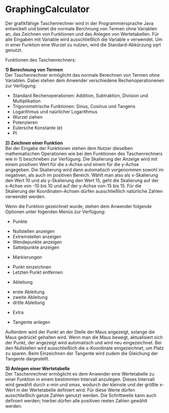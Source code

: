 # GraphingCalculator
Der grafikfähige Taschenrechner wird in der Programmiersprache Java entwickelt und bietet die normale Berchnung 
von Termen ohne Variablen an, das Zeichnen von Funktionen und das Anlegen von Wertetabellen.
Für alle Eingaben mit Variable wird ausschließlich die Variable x verwendet. 
Um in einer Funktion eine Wurzel zu nutzen, wird die Standard-Abkürzung sqrt genutzt.

Funktionen des Taschenrechners:  

**1) Berechnung von Termen**  
Der Taschenrechner ermöglicht das normale Berechnen von Termen ohne Variablen. 
Dabei stehen dem Anwender verschiedene Rechenoperationenen zur Verfügung: 
+ Standard Rechenoperationen: Addition, Subtraktion, Division und Multiplikation 
+ Trigonometrische Funktionen: Sinus, Cosinus und Tangens 
+ Logarithmus und naürlicher Logarithmus 
+ Wurzel ziehen 
+ Potenzieren 
+ Eulersche Konstante (e) 
+ PI 

**2) Zeichnen einer Funktion**  
Bei der Eingabe der Funktionen stehen dem Nutzer dieselben mathematischen Operationen wie bei den Funktionen 
des Taschenrechners wie in 1) beschrieben zur Verfügung. 
Die Skalierung der Anzeige wird mit einem positiven Wert für die x-Achse und einem für die y-Achse angegeben.
Die Skalierung wird dann automatisch vorgenommen sowohl im negativen, als auch im positiven Bereich.
Wählt man also als x-Skalierung den Wert 10 und als y-Skalierung den Wert 15, geht die Skalierung auf
der x-Achse von -10 bis 10 und auf der y-Achse von-15 bis 15. 
Für die Skalierung der Koordinaten-Achsen dürfen ausschließlich natürliche Zahlen verwendet werden.

Wenn die Funktion gezeichnet wurde, stehen dem Anwender folgende Optionen unter fogenden Menüs zur Verfügung:  
- Punkte  
+ Nullstellen anzeigen
+ Extremstellen anzeigen
+ Wendepunkte anzeigen 
+ Sattelpunkte anzeigen
- Markierungen  
+ Punkt einzeichnen 
+ Letzten Punkt entfernen 
- Ableitung  
+ erste Ableitung 
+ zweite Ableitung 
+ dritte Ableitung 
- Extra  
+ Tangente anlegen

Außerdem wird der Punkt an der Stelle der Maus angezeigt, solange die Maus gedrückt gehalten wird.
Wenn man die Maus bewegt, aktualisiert sich der Punkt, der angezeigt wird automatisch und wird neu eingezeichnet. 
Bei den Nullstellen wird ausschließlich die x-Koordinate eingezeichnet, um Platz zu sparen. 
Beim Einzeichnen der Tangente wird zudem die Gleichung der Tangente dargestellt. 

**3) Anlegen einer Wertetabelle**  
Der Taschenrechner ermöglicht es dem Anwender eine Wertetabelle zu einer Funktion
in einem bestimmten Intervall anzulegen. Dieses Intervall wird gewählt durch x-min und xmax, wodurch der kleinste
und der größte x-Wert in der Wertetabelle definiert wird. 
Für diese Werte dürfen ausschließlich ganze Zahlen genutzt werden. 
Die Schrittweite kann auch definiert werden; hierbei dürfen alle positiven reelen Zahlen gewählt werden.
